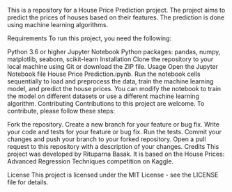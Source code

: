 This is a repository for a House Price Prediction project. The project aims to predict the prices of houses based on their features. The prediction is done using machine learning algorithms.

Requirements
To run this project, you need the following:

Python 3.6 or higher
Jupyter Notebook
Python packages: pandas, numpy, matplotlib, seaborn, scikit-learn
Installation
Clone the repository to your local machine using Git or download the ZIP file.
Usage
Open the Jupyter Notebook file House Price Prediction.ipynb.
Run the notebook cells sequentially to load and preprocess the data, train the machine learning model, and predict the house prices.
You can modify the notebook to train the model on different datasets or use a different machine learning algorithm.
Contributing
Contributions to this project are welcome. To contribute, please follow these steps:

Fork the repository.
Create a new branch for your feature or bug fix.
Write your code and tests for your feature or bug fix.
Run the tests.
Commit your changes and push your branch to your forked repository.
Open a pull request to this repository with a description of your changes.
Credits
This project was developed by Rituparna Basak. It is based on the House Prices: Advanced Regression Techniques competition on Kaggle.

License
This project is licensed under the MIT License - see the LICENSE file for details.




